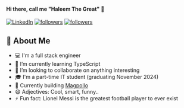 #### Hi there, call me **"Haleem The Great"** 👋

<p align="left">
  <a href="[https://www.linkedin.com/in/haleembello](https://www.linkedin.com/in/haleembello)"><img alt="LinkedIn" title="LinkedIn" src="https://img.shields.io/badge/-LinkedIn-0077B5?style=for-the-badge&logo=linkedin&logoColor=white"/></a>
  <a href="[https://twitter.com/genialtechie](https://twitter.com/genialtechie)"><img alt="followers" title="Follow me on Twitter" src="https://img.shields.io/twitter/follow/genialtechie?color=55960c&label=Follow&logo=twitter&logoColor=white&style=for-the-badge"/></a>
  <a href="[https://github.com/genialtechie](https://github.com/genialtechie)"><img alt="followers" title="Follow me on Github" src="https://img.shields.io/github/followers/genialtechie?color=236ad3&style=for-the-badge&logo=github&label=Follow"/></a>
</p>

## 📖 About Me
- 💻 I'm a full stack engineer
- 🌱 I’m currently learning TypeScript
- 👯 I’m looking to collaborate on anything interesting
- 🎓 I'm a part-time IT student (graduating November 2024)
- 👔 Currently building [Magpollo](https://magpollo.com) 
- 😄 Adjectives: Cool, smart, funny..
- ⚡ Fun fact: Lionel Messi is the greatest football player to ever exist

